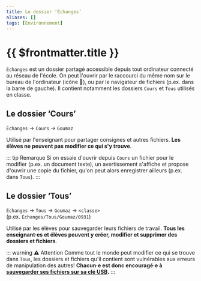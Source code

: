 ```yaml
---
title: Le dossier ‘Échanges’
aliases: []
tags: [Environnement]
---
```


# {{ $frontmatter.title }}

`Échanges` est un dossier partagé accessible depuis tout ordinateur connecté au réseau de l'école. On peut l'ouvrir par le raccourci du même nom sur le bureau de l'ordinateur (icône 📁), ou par le navigateur de fichiers (p.ex. dans la barre de gauche). Il contient notamment les dossiers `Cours` et `Tous` utilisés en classe.


## Le dossier ‘Cours’

`Échanges` → `Cours` → `Goumaz`

Utilisé par l'enseignant pour partager consignes et autres fichiers. **Les élèves ne peuvent pas modifier ce qui s'y trouve**.

::: tip Remarque
Si on essaie d'ouvrir depuis `Cours` un fichier pour le modifier (p.ex. un document texte), un avertissement s'affiche et propose d'ouvrir une copie du fichier, qu'on peut alors enregistrer ailleurs (p.ex. dans `Tous`).
:::


## Le dossier ‘Tous’

`Échanges` → `Tous` → `Goumaz` → `<classe>`<br>
(p.ex. `Échanges/Tous/Goumaz/0931`)

Utilisé par les élèves pour sauvegarder leurs fichiers de travail. **Tous les enseignant·es et élèves peuvent y créer, modifier et supprimer des dossiers et fichiers**.

::: warning ⚠️ Attention
Comme tout le monde peut modifier ce qui se trouve dans `Tous`, les dossiers et fichiers qu'il contient sont vulnérables aux erreurs de manipulation des autres! **Chacun·e est donc encouragé·e à [sauvegarder ses fichiers sur sa clé USB](sauvegarde-cle-usb).**
:::
